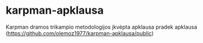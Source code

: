 # karpman-apklausa
Karpman dramos trikampio metodologijos įkvėpta apklausa
pradek apklausa (https://github.com/olemoz1977/karpman-apklausa/public)
